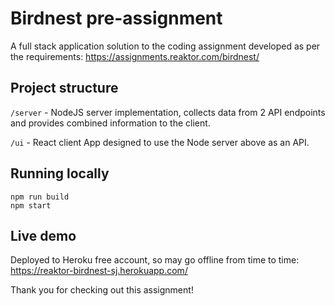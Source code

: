 # Birdnest pre-assignment
A full stack application solution to the coding assignment developed as per the requirements: https://assignments.reaktor.com/birdnest/

## Project structure
`/server` - NodeJS server implementation, collects data from 2 API endpoints and provides combined information to the client.

`/ui` - React client App designed to use the Node server above as an API.

## Running locally
```
npm run build
npm start

```

## Live demo
Deployed to Heroku free account, so may go offline from time to time: https://reaktor-birdnest-sj.herokuapp.com/

Thank you for checking out this assignment!